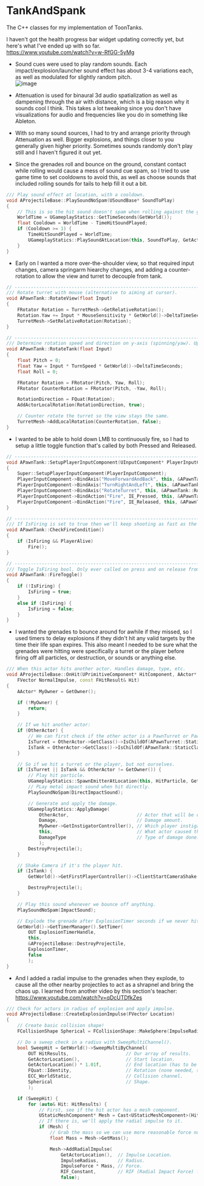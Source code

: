 # TankAndSpank
The C++ classes for my implementation of ToonTanks.  

  
  I haven't got the health progress bar widget updating correctly yet, but here's what I've ended up with so far.  
https://www.youtube.com/watch?v=w-RfGG-5yMg  
  

- Sound cues were used to play random sounds. Each impact/explosion/launcher sound effect has about 3-4 variations each, as well as modulated for slightly random pitch.  
![image](https://i.imgur.com/2RRmvXe.png)  
  
- Attenuation is used for binaural 3d audio spatialization as well as dampening through the air with distance, which is a big reason why it sounds cool I think. This takes a lot tweaking since you don't have visualizations for audio and frequencies like you do in something like Ableton. 

- With so many sound sources, I had to try and arrange priority through Attenuation as well. Bigger explosions, and things closer to you generally given higher priority. Sometimes sounds randomly don't play still and I haven't figured it out yet.  

- Since the grenades roll and bounce on the ground, constant contact while rolling would cause a mess of sound cue spam, so I tried to use game time to set cooldowns to avoid this, as well as choose sounds that included rolling sounds for tails to help fill it out a bit.
```cpp
/// Play sound effect at location, with a cooldown.
void AProjectileBase::PlaySoundNoSpam(USoundBase* SoundToPlay)
{
	// This is so the hit sound doesn't spam when rolling against the ground.
	WorldTime = UGameplayStatics::GetTimeSeconds(GetWorld());
	float Cooldown = WorldTime - TimeHitSoundPlayed;
	if (Cooldown >= 1) {
		TimeHitSoundPlayed = WorldTime;
		UGameplayStatics::PlaySoundAtLocation(this, SoundToPlay, GetActorLocation());
	}
}
```

- Early on I wanted a more over-the-shoulder view, so that required input changes, camera springarm hiearchy changes, and adding a counter-rotation to allow the view and turret to decouple from tank.
```cpp
// -------------------------------------------------------------------------------------------
/// Rotate turret with mouse (alternative to aiming at cursor).
void APawnTank::RotateView(float Input)
{
	FRotator Rotation = TurretMesh->GetRelativeRotation();
	Rotation.Yaw += Input * MouseSensitivity * GetWorld()->DeltaTimeSeconds;
	TurretMesh->SetRelativeRotation(Rotation);
}

// -------------------------------------------------------------------------------------------
/// Determine rotation speed and direction on y-axis (spinning/yaw). Update RotationDirection.
void APawnTank::RotateTank(float Input)
{
	float Pitch = 0;
	float Yaw = Input * TurnSpeed * GetWorld()->DeltaTimeSeconds;
	float Roll = 0;

	FRotator Rotation = FRotator(Pitch, Yaw, Roll);
	FRotator CounterRotation = FRotator(Pitch, -Yaw, Roll);

	RotationDirection = FQuat(Rotation);
	AddActorLocalRotation(RotationDirection, true);

	// Counter rotate the turret so the view stays the same.
	TurretMesh->AddLocalRotation(CounterRotation, false);
}
```
- I wanted to be able to hold down LMB to continuously fire, so I had to setup a little toggle function that's called by both Pressed and Released.
```cpp
// -------------------------------------------------------------------------------------------
void APawnTank::SetupPlayerInputComponent(UInputComponent* PlayerInputComponent)
{
	Super::SetupPlayerInputComponent(PlayerInputComponent);
	PlayerInputComponent->BindAxis("MoveForwardAndBack", this, &APawnTank::MoveTank);
	PlayerInputComponent->BindAxis("TurnRightAndLeft", this, &APawnTank::RotateTank);
	PlayerInputComponent->BindAxis("RotateTurret", this, &APawnTank::RotateView);
	PlayerInputComponent->BindAction("Fire", IE_Pressed, this, &APawnTank::FireToggle);
	PlayerInputComponent->BindAction("Fire", IE_Released, this, &APawnTank::FireToggle);
}

// -------------------------------------------------------------------------------------------
/// If IsFiring is set to true then we'll keep shooting as fast as the FireRateTimer wants us to.
void APawnTank::CheckFireCondition()
{
	if (IsFiring && PlayerAlive)
		Fire();
}

// -------------------------------------------------------------------------------------------
/// Toggle IsFiring bool. Only ever called on press and on release from "Fire" input.
void APawnTank::FireToggle()
{
	if (!IsFiring) {
		IsFiring = true;
	}
	else if (IsFiring) {
		IsFiring = false;
	}
}
```

- I wanted the grenades to bounce around for awhile if they missed, so I used timers to delay explosions if they didn't hit any valid targets by the time their life span expires. This also meant I needed to be sure what the grenades were hitting were specifically a turret or the player before firing off all particles, or destruction, or sounds or anything else.

```cpp
/// When this actor hits another actor. Handles damage, type, etc.
void AProjectileBase::OnHit(UPrimitiveComponent* HitComponent, AActor* OtherActor, UPrimitiveComponent* OtherComp,
	FVector NormalImpulse, const FHitResult& Hit)
{
	AActor* MyOwner = GetOwner();

	if (!MyOwner) {
		return;
	}

	// If we hit another actor:
	if (OtherActor) {
		// We can first check if the other actor is a PawnTurret or PawnTank, and save it as a bool.
		IsTurret = OtherActor->GetClass()->IsChildOf(APawnTurret::StaticClass());
		IsTank = OtherActor->GetClass()->IsChildOf(APawnTank::StaticClass());
	}

	// So if we hit a turret or the player, but not ourselves.
	if (IsTurret || IsTank && OtherActor != GetOwner()) {
		// Play hit particle.
		UGameplayStatics::SpawnEmitterAtLocation(this, HitParticle, GetActorLocation());
		// PLay metal impact sound when hit directly.
		PlaySoundNoSpam(DirectImpactSound);

		// Generate and apply the damage.
		UGameplayStatics::ApplyDamage(
			OtherActor,							// Actor that will be damaged.
			Damage,								// Damage amount.
			MyOwner->GetInstigatorController(),	// Which player instigated it.
			this,								// What actor caused the damage.
			DamageType							// Type of damage done.
			);
		DestroyProjectile();
	}

	// Shake Camera if it's the player hit.
	if (IsTank) {
		GetWorld()->GetFirstPlayerController()->ClientStartCameraShake(HitShake, HitShakeScale);

		DestroyProjectile();
	}

	// Play this sound whenever we bounce off anything.
	PlaySoundNoSpam(ImpactSound);

	// Explode the grenade after ExplosionTimer seconds if we never hit anything.
	GetWorld()->GetTimerManager().SetTimer(
		OUT ExplosionTimerHandle,
		this,
		&AProjectileBase::DestroyProjectile,
		ExplosionTimer,
		false
		);
}
```

- And I added a radial impulse to the grenades when they explode, to cause all the other nearby projectiles to act as a shrapnel and bring the chaos up. I learned from another video by this section's teacher:  
  https://www.youtube.com/watch?v=qDcUTDfkZes  
  
```cpp
/// Check for actors in radius of explosion and apply impulse.
void AProjectileBase::CreateExplosionImpulse(FVector Location)
{
	// Create basic collision shape!
	FCollisionShape Spherical = FCollisionShape::MakeSphere(ImpulseRadius);

	// Do a sweep check in a radius with SweepMultiChannel().
	bool SweepHit = GetWorld()->SweepMultiByChannel(
		OUT HitResults,						// Our array of results.
		GetActorLocation(),					// Start location.
		GetActorLocation() * 1.01f,			// End location (has to be different than start).
		FQuat::Identity,                    // Rotation (none needed, so blank FQuat).
		ECC_WorldStatic,					// Collision channel.
		Spherical							// Shape.
		);

	if (SweepHit) {
		for (auto& Hit: HitResults) {
			// First, see if the hit actor has a mesh component.
			UStaticMeshComponent* Mesh = Cast<UStaticMeshComponent>(Hit.GetActor()->GetRootComponent());
			// If there is, we'll apply the radial impulse to it.
			if (Mesh) {
				// Grab the mass so we can use more reasonable force numbers.
				float Mass = Mesh->GetMass();

				Mesh->AddRadialImpulse(
					GetActorLocation(),	 // Impulse Location.
					ImpulseRadius,	     // Radius.
					ImpulseForce * Mass, // Force.
					RIF_Constant,	     // RIF (Radial Impact Force) falloff type.
					false);
```

